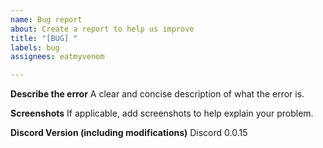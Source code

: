 ```yaml
---
name: Bug report
about: Create a report to help us improve
title: "[BUG] "
labels: bug
assignees: eatmyvenom

---
```


**Describe the error**
A clear and concise description of what the error is.

**Screenshots**
If applicable, add screenshots to help explain your problem.

**Discord Version (including modifications)**
Discord 0.0.15
